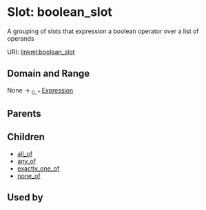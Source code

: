 
# Slot: boolean_slot

A grouping of slots that expression a boolean operator over a list of operands

URI: [linkml:boolean_slot](https://w3id.org/linkml/boolean_slot)


## Domain and Range

None &#8594;  <sub>0..\*</sub> [Expression](Expression.md)

## Parents


## Children

 *  [all_of](all_of.md)
 *  [any_of](any_of.md)
 *  [exactly_one_of](exactly_one_of.md)
 *  [none_of](none_of.md)

## Used by
